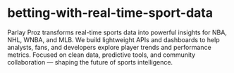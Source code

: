 # betting-with-real-time-sport-data
Parlay Proz transforms real-time sports data into powerful insights for NBA, NHL, WNBA, and MLB. We build lightweight APIs and dashboards to help analysts, fans, and developers explore player trends and performance metrics. Focused on clean data, predictive tools, and community collaboration — shaping the future of sports intelligence.
